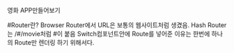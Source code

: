 영화 APP만들어보기

#Router란?
Browser Router에서 URL은 보통의 웹사이트처럼 생겼음.
Hash Router는 /#/movie처럼 #이 붙음
Switch컴포넌트안에 Route를 넣어준 이유는 한번에 하나의 Route만 렌더링 하기 위해서다.